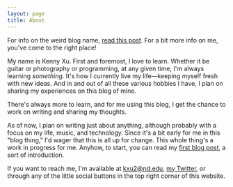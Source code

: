 ```yaml
---
layout: page
title: About
---
```

For info on the weird blog name, [read this post](../journal/On-the-Title-An-Atonal-Life.html). For a bit more info on me, you've come to the right place!

My name is Kenny Xu. First and foremost, I love to learn. Whether it be guitar or photography or programming, at any given time, I'm always learning _something_. It's how I currently live my life—keeping myself fresh with new ideas. And in and out of all these various hobbies I have, I plan on sharing my experiences on this blog of mine.

There's always more to learn, and for me using this blog, I get the chance to work on writing and sharing my thoughts.

As of now, I plan on writing just about anything, although probably with a focus on my life, music, and technology. Since it's a bit early for me in this "blog thing," I'd wager that this is all up for change. This whole thing's a work in progress for me. Anyhow, to start, you can read my [first blog post](../journal/Subways-and-Strangers-an-Introduction.html), a sort of introduction.

If you want to reach me, I'm available at kxu2@nd.edu, [my Twitter](https://twitter.com/xukenny), or through any of the little social buttons in the top right corner of this website.
